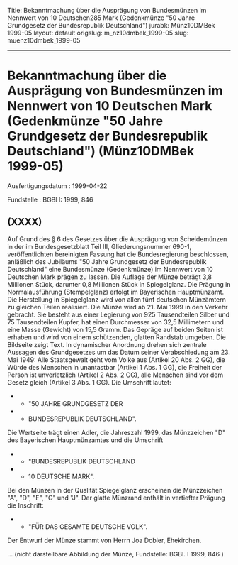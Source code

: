 Title: Bekanntmachung über die Ausprägung von Bundesmünzen im Nennwert von 10 Deutschen285
  Mark (Gedenkmünze "50 Jahre Grundgesetz der Bundesrepublik Deutschland")
jurabk: Münz10DMBek 1999-05
layout: default
origslug: m_nz10dmbek_1999-05
slug: muenz10dmbek_1999-05

---

# Bekanntmachung über die Ausprägung von Bundesmünzen im Nennwert von 10 Deutschen Mark (Gedenkmünze "50 Jahre Grundgesetz der Bundesrepublik Deutschland") (Münz10DMBek 1999-05)

Ausfertigungsdatum
:   1999-04-22

Fundstelle
:   BGBl I: 1999, 846



## (XXXX)

Auf Grund des § 6 des Gesetzes über die Ausprägung von Scheidemünzen
in der im Bundesgesetzblatt Teil III, Gliederungsnummer 690-1,
veröffentlichten bereinigten Fassung hat die Bundesregierung
beschlossen, anläßlich des Jubiläums "50 Jahre Grundgesetz der
Bundesrepublik Deutschland" eine Bundesmünze (Gedenkmünze) im Nennwert
von 10 Deutschen Mark prägen zu lassen.
Die Auflage der Münze beträgt 3,8 Millionen Stück, darunter 0,8
Millionen Stück in Spiegelglanz. Die Prägung in Normalausführung
(Stempelglanz) erfolgt im Bayerischen Hauptmünzamt. Die Herstellung in
Spiegelglanz wird von allen fünf deutschen Münzämtern zu gleichen
Teilen realisiert.
Die Münze wird ab 21. Mai 1999 in den Verkehr gebracht. Sie besteht
aus einer Legierung von 925 Tausendteilen Silber und 75 Tausendteilen
Kupfer, hat einen Durchmesser von 32,5 Millimetern und eine Masse
(Gewicht) von 15,5 Gramm. Das Gepräge auf beiden Seiten ist erhaben
und wird von einem schützenden, glatten Randstab umgeben.
Die Bildseite zeigt Text. In dynamischer Anordnung drehen sich
zentrale Aussagen des Grundgesetzes um das Datum seiner Verabschiedung
am 23. Mai 1949: Alle Staatsgewalt geht vom Volke aus (Artikel 20 Abs.
2 GG), die Würde des Menschen in unantastbar (Artikel 1 Abs. 1 GG),
die Freiheit der Person ist unverletzlich (Artikel 2 Abs. 2 GG), alle
Menschen sind vor dem Gesetz gleich (Artikel 3 Abs. 1 GG). Die
Umschrift lautet:

*    *   "50 JAHRE GRUNDGESETZ DER


*    *   BUNDESREPUBLIK DEUTSCHLAND".



Die Wertseite trägt einen Adler, die Jahreszahl 1999, das Münzzeichen
"D" des Bayerischen Hauptmünzamtes und die Umschrift

*    *   "BUNDESREPUBLIK DEUTSCHLAND


*    *   10 DEUTSCHE MARK".



Bei den Münzen in der Qualität Spiegelglanz erscheinen die Münzzeichen
"A", "D", "F", "G" und "J".
Der glatte Münzrand enthält in vertiefter Prägung die Inschrift:

*    *   "FÜR DAS GESAMTE DEUTSCHE VOLK".



Der Entwurf der Münze stammt von Herrn Joa Dobler, Ehekirchen.

...
(nicht darstellbare Abbildung der Münze,
Fundstelle: BGBl. I 1999, 846 )

